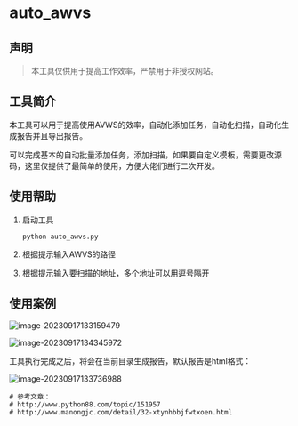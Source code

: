 # auto_awvs



## 声明

> 本工具仅供用于提高工作效率，严禁用于非授权网站。



## 工具简介

本工具可以用于提高使用AVWS的效率，自动化添加任务，自动化扫描，自动化生成报告并且导出报告。

可以完成基本的自动批量添加任务，添加扫描，如果要自定义模板，需要更改源码，这里仅提供了最简单的使用，方便大佬们进行二次开发。



## 使用帮助



1. 启动工具

   ```
   python auto_awvs.py
   ```

2. 根据提示输入AWVS的路径

3. 根据提示输入要扫描的地址，多个地址可以用逗号隔开



## 使用案例

![image-20230917133159479](https://gitee.com/yuan_boss/yuanboss-pic-bed/raw/master/img2/image-20230917133159479.png)



![image-20230917134345972](C:\Users\yuan\AppData\Roaming\Typora\typora-user-images\image-20230917134345972.png)





工具执行完成之后，将会在当前目录生成报告，默认报告是html格式：

![image-20230917133736988](https://gitee.com/yuan_boss/yuanboss-pic-bed/raw/master/img2/image-20230917133736988.png)



```
# 参考文章：
# http://www.python88.com/topic/151957
# http://www.manongjc.com/detail/32-xtynhbbjfwtxoen.html
```
